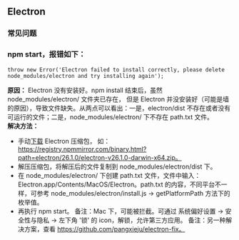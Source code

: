 ## Electron

### 常见问题
### npm start，报错如下：
```shell
throw new Error('Electron failed to install correctly, please delete node_modules/electron and try installing again');
```
**原因：** Electron 没有安装好。npm install 结束后，虽然 node_modules/electron/ 文件夹已存在， 但是 Electron 并没安装好（可能是墙的原因），导致文件缺失。从两点可以看出：一是，electron/dist 不存在或者没有可运行的文件；二是，node_modules/electron/ 下不存在 path.txt 文件。  
**解决方法：** 
* 手动[下载](https://npm.taobao.org/mirrors/electron/) Electron 压缩包， 如：https://registry.npmmirror.com/binary.html?path=electron/26.1.0/electron-v26.1.0-darwin-x64.zip。
* 解压压缩包，将解压后的文件复制到 node_modules/electron/dist 下。
* 在 node_modules/electron/ 下创建 path.txt 文件，文件中输入：Electron.app/Contents/MacOS/Electron。path.txt 的内容，不同平台不一样，可参考 node_modules/electron/install.js -> getPlatformPath 方法下的枚举值。
* 再执行 npm start。
备注：Mac 下，可能被拦截。可通过 系统偏好设置 -> 安全性与隐私 -> 左下角 '锁' 的 icon，解锁，允许第三方应用。
备注：另一种解决方案，查看 https://github.com/pangxieju/electron-fix。